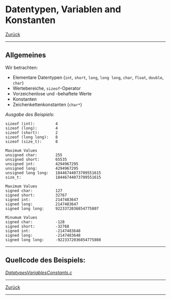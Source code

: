 # Datentypen, Variablen and Konstanten

[Zurück](../../Markdown/Agenda.md)

---

## Allgemeines

Wir betrachten:

  * Elementare Datentypen (`int`, `short`, `long`, `long long`, `char`, `float`, `double`, `char`)
  * Wertebereiche, `sizeof`-Operator
  * Vorzeichenlose und -behaftete Werte
  * Konstanten
  * Zeichenkettenkonstanten (`char*`)


*Ausgabe des Beispiels*:

```
sizeof (int):         4
sizeof (long):        4
sizeof (short):       2
sizeof (long long):   8
sizeof (size_t):      8

Maximum Values
unsigned char:        255
unsigned short:       65535
unsigned int:         4294967295
unsigned long:        4294967295
unsigned long long:   18446744073709551615
size_t:               18446744073709551615

Maximum Values
signed char:          127
signed short:         32767
signed int:           2147483647
signed long:          2147483647
signed long long:     9223372036854775807

Minumum Values
signed char:          -128
signed short:         -32768
signed int:           -2147483648
signed long:          -2147483648
signed long long:     -9223372036854775808
```

---

## Quellcode des Beispiels:

[*DatatypesVariablesConstants.c*](DatatypesVariablesConstants.c)<br />

---

[Zurück](../../Markdown/Agenda.md)

---
